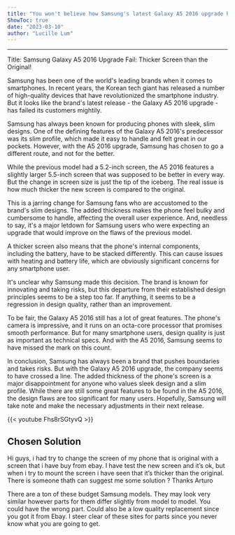```yaml
---
title: "You won't believe how Samsung's latest Galaxy A5 2016 upgrade has failed - the screen change is thicker than the original!"
ShowToc: true 
date: "2023-03-10"
author: "Lucille Lum"
---
```

*****
Title: Samsung Galaxy A5 2016 Upgrade Fail: Thicker Screen than the Original!

Samsung has been one of the world's leading brands when it comes to smartphones. In recent years, the Korean tech giant has released a number of high-quality devices that have revolutionized the smartphone industry. But it looks like the brand's latest release - the Galaxy A5 2016 upgrade - has failed its customers mightily.

Samsung has always been known for producing phones with sleek, slim designs. One of the defining features of the Galaxy A5 2016's predecessor was its slim profile, which made it easy to handle and felt great in our pockets. However, with the A5 2016 upgrade, Samsung has chosen to go a different route, and not for the better.

While the previous model had a 5.2-inch screen, the A5 2016 features a slightly larger 5.5-inch screen that was supposed to be better in every way. But the change in screen size is just the tip of the iceberg. The real issue is how much thicker the new screen is compared to the original.

This is a jarring change for Samsung fans who are accustomed to the brand's slim designs. The added thickness makes the phone feel bulky and cumbersome to handle, affecting the overall user experience. And, needless to say, it's a major letdown for Samsung users who were expecting an upgrade that would improve on the flaws of the previous model.

A thicker screen also means that the phone's internal components, including the battery, have to be stacked differently. This can cause issues with heating and battery life, which are obviously significant concerns for any smartphone user.

It's unclear why Samsung made this decision. The brand is known for innovating and taking risks, but this departure from their established design principles seems to be a step too far. If anything, it seems to be a regression in design quality, rather than an improvement.

To be fair, the Galaxy A5 2016 still has a lot of great features. The phone's camera is impressive, and it runs on an octa-core processor that promises smooth performance. But for many smartphone users, design quality is just as important as technical specs. And with the A5 2016, Samsung seems to have missed the mark on this count.

In conclusion, Samsung has always been a brand that pushes boundaries and takes risks. But with the Galaxy A5 2016 upgrade, the company seems to have crossed a line. The added thickness of the phone's screen is a major disappointment for anyone who values sleek design and a slim profile. While there are still some great features to be found in the A5 2016, the design flaws are too significant for many users. Hopefully, Samsung will take note and make the necessary adjustments in their next release.

{{< youtube Fhs8rSGtyvQ >}} 



## Chosen Solution
 Hi guys, i had try to change the screen of my phone that is original with a screen that i have buy from ebay. I have test the new screen and it’s ok, but when i try to mount the screen  i have seen that it’s thicker than the original. There is someone thath can suggest me some solution ?
Thanks
Arturo

 There are a ton of these budget Samsung models. They may look very similar however parts for them differ slightly from model to model. You could have the wrong part. Could also be a low quality replacement since you got it from Ebay. I steer clear of these sites for parts since you never know what you are going to get.




